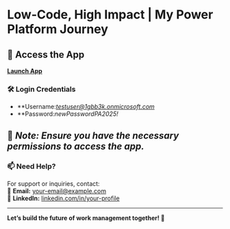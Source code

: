 # Low-Code, High Impact | My Power Platform Journey 


## 🔗 Access the App  
[**Launch App**](https://apps.powerapps.com/play/e/39beef8a-d920-e0df-959e-a9540d19141c/a/93705f29-3b0d-4d76-b18e-894548465fd6?tenantId=1f4d1fdc-2a7e-4a8e-9c09-c48b1ca3a365&hint=7b54af1a-b3d8-4914-882d-a363ced4415b&sourcetime=1740956179152)  

### 🛠️ **Login Credentials**  
- **Username:*testuser@1gbb3k.onmicrosoft.com*  
- **Password:*newPasswordPA2025!*  

📌 _Note: Ensure you have the necessary permissions to access the app._  
---

### 📫 Need Help?  
For support or inquiries, contact:  
📧 **Email:** [your-email@example.com](mailto:your-email@example.com)  
💼 **LinkedIn:** [linkedin.com/in/your-profile](#)  

---

**Let’s build the future of work management together! 🚀**  
